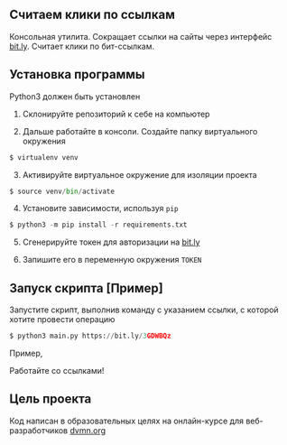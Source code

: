 ## Считаем клики по ссылкам

Консольная утилита. Сокращает ссылки на сайты через интерфейс [bit.ly](https://bitly.com/). Cчитает клики по бит-ссылкам.

## Установка программы
Python3 должен быть установлен
1. Склонируйте репозиторий к себе на компьютер

2. Дальше работайте в консоли. Cоздайте папку виртуального окружения
```python
$ virtualenv venv
```
3. Активируйте виртуальное окружение для изоляции проекта
```python
$ source venv/bin/activate
```
4. Установите зависимости, используя `pip`
```python
$ python3 -m pip install -r requirements.txt
```
5. Сгенерируйте токен для авторизации на [bit.ly](https://bitly.com/)

6. Запишите его в переменную окружения `TOKEN`

## Запуск скрипта [Пример]
Запустите скрипт, выполнив команду с указанием ссылки, с которой хотите провести операцию
```python
$ python3 main.py https://bit.ly/3GDWBQz
```
Пример,

Работайте со ссылками!

## Цель проекта
Код написан в образовательных целях на онлайн-курсе для веб-разработчиков [dvmn.org](http://dvmn.org/)